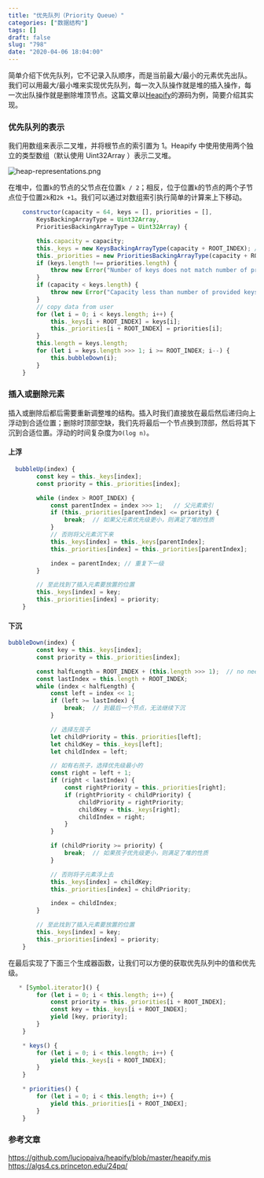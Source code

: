 ```yaml
---
title: "优先队列（Priority Queue）"
categories: ["数据结构"]
tags: []
draft: false
slug: "798"
date: "2020-04-06 18:04:00"
---
```


简单介绍下优先队列，它不记录入队顺序，而是当前最大/最小的元素优先出队。我们可以用最大/最小堆来实现优先队列，每一次入队操作就是堆的插入操作，每一次出队操作就是删除堆顶节点。这篇文章以[Heapify](https://github.com/luciopaiva/heapify)的源码为例，简要介绍其实现。

### 优先队列的表示
我们用数组来表示二叉堆，并将根节点的索引置为 1。Heapify 中使用使用两个独立的类型数组（默认使用 Uint32Array ）表示二叉堆。

<img src="https://zhangchen915.com/usr/uploads/2020/04/4294270541.png" alt="heap-representations.png" />

在堆中，位置`k`的节点的父节点在位置`k / 2`；相反，位于位置`k`的节点的两个子节点位于位置`2k`和`2k +1`。我们可以通过对数组索引执行简单的计算来上下移动。

```js
    constructor(capacity = 64, keys = [], priorities = [],
        KeysBackingArrayType = Uint32Array,
        PrioritiesBackingArrayType = Uint32Array) {

        this.capacity = capacity;
        this._keys = new KeysBackingArrayType(capacity + ROOT_INDEX); // ROOT_INDEX = 1;
        this._priorities = new PrioritiesBackingArrayType(capacity + ROOT_INDEX);
        if (keys.length !== priorities.length) {
            throw new Error("Number of keys does not match number of priorities provided.");
        }
        if (capacity < keys.length) {
            throw new Error("Capacity less than number of provided keys.");
        }
        // copy data from user
        for (let i = 0; i < keys.length; i++) {
            this._keys[i + ROOT_INDEX] = keys[i];
            this._priorities[i + ROOT_INDEX] = priorities[i];
        }
        this.length = keys.length;
        for (let i = keys.length >>> 1; i >= ROOT_INDEX; i--) {
            this.bubbleDown(i);
        }
    }
```

### 插入或删除元素
插入或删除后都后需要重新调整堆的结构。插入时我们直接放在最后然后递归向上浮动到合适位置；删除时顶部空缺，我们先将最后一个节点换到顶部，然后将其下沉到合适位置。浮动的时间复杂度为`O(log n)`。

#### 上浮
```js
  bubbleUp(index) {
        const key = this._keys[index];
        const priority = this._priorities[index];

        while (index > ROOT_INDEX) {
            const parentIndex = index >>> 1;   // 父元素索引
            if (this._priorities[parentIndex] <= priority) {
                break;  // 如果父元素优先级更小，则满足了堆的性质
            }
            // 否则将父元素沉下来
            this._keys[index] = this._keys[parentIndex];
            this._priorities[index] = this._priorities[parentIndex];

            index = parentIndex; // 重复下一级
        }

        // 至此找到了插入元素要放置的位置
        this._keys[index] = key;
        this._priorities[index] = priority;
    }
```
#### 下沉
```js
bubbleDown(index) {
        const key = this._keys[index];
        const priority = this._priorities[index];

        const halfLength = ROOT_INDEX + (this.length >>> 1);  // no need to check the last level
        const lastIndex = this.length + ROOT_INDEX;
        while (index < halfLength) {
            const left = index << 1;
            if (left >= lastIndex) {
                break;  // 到最后一个节点，无法继续下沉
            }

            // 选择左孩子
            let childPriority = this._priorities[left];
            let childKey = this._keys[left];
            let childIndex = left;

            // 如有右孩子，选择优先级最小的
            const right = left + 1;
            if (right < lastIndex) {
                const rightPriority = this._priorities[right];
                if (rightPriority < childPriority) {
                    childPriority = rightPriority;
                    childKey = this._keys[right];
                    childIndex = right;
                }
            }

            if (childPriority >= priority) {
                break;  // 如果孩子优先级更小，则满足了堆的性质
            }

            // 否则将子元素浮上去
            this._keys[index] = childKey;
            this._priorities[index] = childPriority;

            index = childIndex;
        }

        // 至此找到了插入元素要放置的位置
        this._keys[index] = key;
        this._priorities[index] = priority;
    }
```

在最后实现了下面三个生成器函数，让我们可以方便的获取优先队列中的值和优先级。

```js
   * [Symbol.iterator]() {
        for (let i = 0; i < this.length; i++) {
            const priority = this._priorities[i + ROOT_INDEX];
            const key = this._keys[i + ROOT_INDEX];
            yield [key, priority];
        }
    }

    * keys() {
        for (let i = 0; i < this.length; i++) {
            yield this._keys[i + ROOT_INDEX];
        }
    }

    * priorities() {
        for (let i = 0; i < this.length; i++) {
            yield this._priorities[i + ROOT_INDEX];
        }
    }
```

### 参考文章

https://github.com/luciopaiva/heapify/blob/master/heapify.mjs
https://algs4.cs.princeton.edu/24pq/
